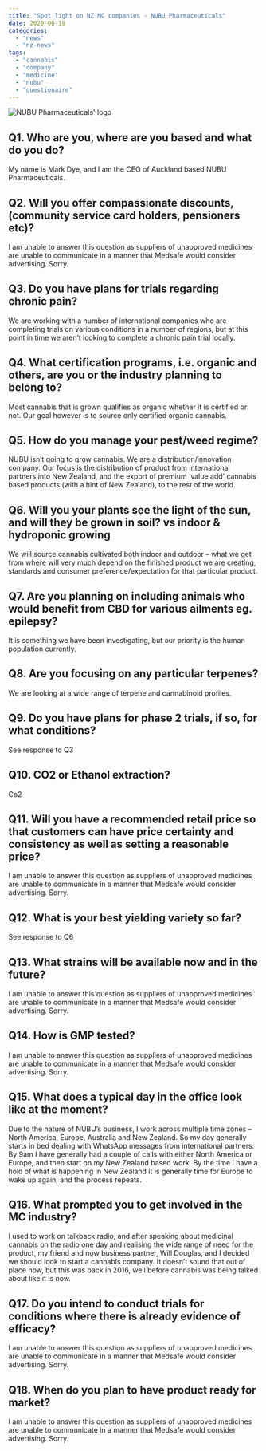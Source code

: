 ```yaml
---
title: "Spot light on NZ MC companies - NUBU Pharmaceuticals"
date: 2020-06-18
categories: 
  - "news"
  - "nz-news"
tags: 
  - "cannabis"
  - "company"
  - "medicine"
  - "nubu"
  - "questionaire"
---
```


![ NUBU Pharmaceuticals' logo](https://mcanz.org.nz/wp-content/uploads/2022/04/nubu_logo-1024x341.png)

## Q1. Who are you, where are you based and what do you do?

My name is Mark Dye, and I am the CEO of Auckland based NUBU Pharmaceuticals.

## Q2. Will you offer compassionate discounts, (community service card holders, pensioners etc)?

I am unable to answer this question as suppliers of unapproved medicines are unable to communicate in a manner that Medsafe would consider advertising. Sorry.

## Q3. Do you have plans for trials regarding chronic pain?

We are working with a number of international companies who are completing trials on various conditions in a number of regions, but at this point in time we aren’t looking to complete a chronic pain trial locally.

## Q4. What certification programs, i.e. organic and others, are you or the industry planning to belong to?

Most cannabis that is grown qualifies as organic whether it is certified or not. Our goal however is to source only certified organic cannabis.

## Q5. How do you manage your pest/weed regime?

NUBU isn’t going to grow cannabis. We are a distribution/innovation company. Our focus is the distribution of product from international partners into New Zealand, and the export of premium ‘value add’ cannabis based products (with a hint of New Zealand), to the rest of the world.

## Q6. Will you your plants see the light of the sun, and will they be grown in soil? vs indoor & hydroponic growing

We will source cannabis cultivated both indoor and outdoor – what we get from where will very much depend on the finished product we are creating, standards and consumer preference/expectation for that particular product.

## Q7. Are you planning on including animals who would benefit from CBD for various ailments eg. epilepsy?

It is something we have been investigating, but our priority is the human population currently.

## Q8. Are you focusing on any particular terpenes?

We are looking at a wide range of terpene and cannabinoid profiles.

## Q9. Do you have plans for phase 2 trials, if so, for what conditions?

See response to Q3

## Q10. CO2 or Ethanol extraction?

Co2

## Q11. Will you have a recommended retail price so that customers can have price certainty and consistency as well as setting a reasonable price?

I am unable to answer this question as suppliers of unapproved medicines are unable to communicate in a manner that Medsafe would consider advertising. Sorry.

## Q12. What is your best yielding variety so far?

See response to Q6

## Q13. What strains will be available now and in the future?

I am unable to answer this question as suppliers of unapproved medicines are unable to communicate in a manner that Medsafe would consider advertising. Sorry.

## Q14. How is GMP tested?

I am unable to answer this question as suppliers of unapproved medicines are unable to communicate in a manner that Medsafe would consider advertising. Sorry.

## Q15. What does a typical day in the office look like at the moment?

Due to the nature of NUBU’s business, I work across multiple time zones – North America, Europe, Australia and New Zealand. So my day generally starts in bed dealing with WhatsApp messages from international partners. By 9am I have generally had a couple of calls with either North America or Europe, and then start on my New Zealand based work. By the time I have a hold of what is happening in New Zealand it is generally time for Europe to wake up again, and the process repeats.

## Q16. What prompted you to get involved in the MC industry?

I used to work on talkback radio, and after speaking about medicinal cannabis on the radio one day and realising the wide range of need for the product, my friend and now business partner, Will Douglas, and I decided we should look to start a cannabis company. It doesn’t sound that out of place now, but this was back in 2016, well before cannabis was being talked about like it is now.

## Q17. Do you intend to conduct trials for conditions where there is already evidence of efficacy?

I am unable to answer this question as suppliers of unapproved medicines are unable to communicate in a manner that Medsafe would consider advertising. Sorry.

## Q18. When do you plan to have product ready for market?

I am unable to answer this question as suppliers of unapproved medicines are unable to communicate in a manner that Medsafe would consider advertising. Sorry.
